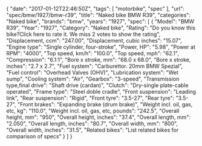 {
    "date": "2017-01-12T22:46:50Z",
    "tags": [
        "motorbike",
        "spec"
    ],
    "url": "spec\/bmw\/1927\/bmw-r39",
    "title": "Naked bike BMW R39",
    "categories": "Naked bike",
    "brands": "bmw",
    "years": "1927",
    "spec": [
        {
            "Model": "BMW R39",
            "Year": "1927",
            "Category": "Naked bike",
            "Rating": "Do you know this bike?Click here to rate it. We miss 2 votes to show the rating",
            "Displacement, ccm": "247.00",
            "Displacement, cubic inches": "15.07",
            "Engine type": "Single cylinder, four-stroke",
            "Power, HP": "5.98",
            "Power at RPM": "4000",
            "Top speed, km\/h": "100.0",
            "Top speed, mph": "62.1",
            "Compression": "6.1:1",
            "Bore x stroke, mm": "68.0 x 68.0",
            "Bore x stroke, inches": "2.7 x 2.7",
            "Fuel system": "Carburettor. 20mm BMW Spezial",
            "Fuel control": "Overhead Valves (OHV)",
            "Lubrication system": "Wet sump",
            "Cooling system": "Air",
            "Gearbox": "3-speed",
            "Transmission type,final drive": "Shaft drive (cardan)",
            "Clutch": "Dry-single plate-cable operated",
            "Frame type": "Steel doble cradle",
            "Front suspension": "Leading link",
            "Rear suspension": "Rigid",
            "Front tyre": "3.5-27",
            "Rear tyre": "3.5-27",
            "Front brakes": "Expanding brake (drum brake)",
            "Weight incl. oil, gas, etc, kg": "110.0",
            "Weight incl. oil, gas, etc, pounds": "242.5",
            "Overall height, mm": "950",
            "Overall height, inches": "37.4",
            "Overall length, mm": "2.050",
            "Overall length, inches": "80.7",
            "Overall width, mm": "800",
            "Overall width, inches": "31.5",
            "Related bikes": "List related bikes for comparison of specs"
        }
    ]
}